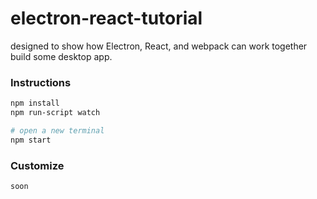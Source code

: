 # electron-react-tutorial
 designed to show how Electron, React, and webpack can work together build some desktop app.


### Instructions

```bash
npm install
npm run-script watch

# open a new terminal
npm start


```
### Customize

```bash
soon
```
